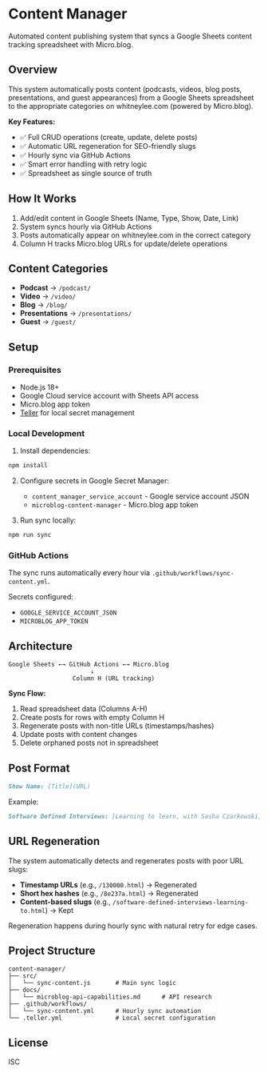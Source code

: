 # Content Manager

Automated content publishing system that syncs a Google Sheets content tracking spreadsheet with Micro.blog.

## Overview

This system automatically posts content (podcasts, videos, blog posts, presentations, and guest appearances) from a Google Sheets spreadsheet to the appropriate categories on whitneylee.com (powered by Micro.blog).

**Key Features:**
- ✅ Full CRUD operations (create, update, delete posts)
- ✅ Automatic URL regeneration for SEO-friendly slugs
- ✅ Hourly sync via GitHub Actions
- ✅ Smart error handling with retry logic
- ✅ Spreadsheet as single source of truth

## How It Works

1. Add/edit content in Google Sheets (Name, Type, Show, Date, Link)
2. System syncs hourly via GitHub Actions
3. Posts automatically appear on whitneylee.com in the correct category
4. Column H tracks Micro.blog URLs for update/delete operations

## Content Categories

- **Podcast** → `/podcast/`
- **Video** → `/video/`
- **Blog** → `/blog/`
- **Presentations** → `/presentations/`
- **Guest** → `/guest/`

## Setup

### Prerequisites
- Node.js 18+
- Google Cloud service account with Sheets API access
- Micro.blog app token
- [Teller](https://github.com/tellerops/teller) for local secret management

### Local Development

1. Install dependencies:
```bash
npm install
```

2. Configure secrets in Google Secret Manager:
   - `content_manager_service_account` - Google service account JSON
   - `microblog-content-manager` - Micro.blog app token

3. Run sync locally:
```bash
npm run sync
```

### GitHub Actions

The sync runs automatically every hour via `.github/workflows/sync-content.yml`.

Secrets configured:
- `GOOGLE_SERVICE_ACCOUNT_JSON`
- `MICROBLOG_APP_TOKEN`

## Architecture

```
Google Sheets ←→ GitHub Actions ←→ Micro.blog
                       ↓
                  Column H (URL tracking)
```

**Sync Flow:**
1. Read spreadsheet data (Columns A-H)
2. Create posts for rows with empty Column H
3. Regenerate posts with non-title URLs (timestamps/hashes)
4. Update posts with content changes
5. Delete orphaned posts not in spreadsheet

## Post Format

```markdown
Show Name: [Title](URL)
```

Example:
```markdown
Software Defined Interviews: [Learning to learn, with Sasha Czarkowski](https://www.softwaredefinedinterviews.com/91)
```

## URL Regeneration

The system automatically detects and regenerates posts with poor URL slugs:
- **Timestamp URLs** (e.g., `/130000.html`) → Regenerated
- **Short hex hashes** (e.g., `/8e237a.html`) → Regenerated
- **Content-based slugs** (e.g., `/software-defined-interviews-learning-to.html`) → Kept

Regeneration happens during hourly sync with natural retry for edge cases.

## Project Structure

```
content-manager/
├── src/
│   └── sync-content.js       # Main sync logic
├── docs/
│   └── microblog-api-capabilities.md      # API research
├── .github/workflows/
│   └── sync-content.yml      # Hourly sync automation
└── .teller.yml               # Local secret configuration
```

## License

ISC
